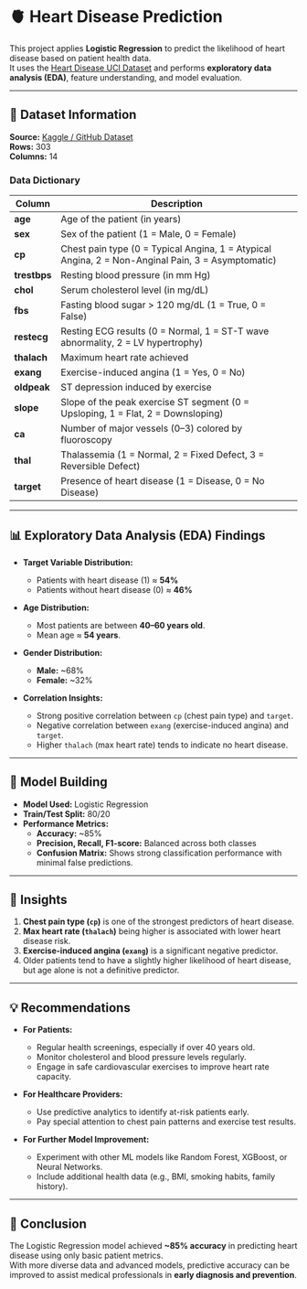 # 🫀 Heart Disease Prediction

This project applies **Logistic Regression** to predict the likelihood of heart disease based on patient health data.  
It uses the [Heart Disease UCI Dataset](https://raw.githubusercontent.com/kb22/Heart-Disease-Prediction/refs/heads/master/dataset.csv) and performs **exploratory data analysis (EDA)**, feature understanding, and model evaluation.

---

## 📂 Dataset Information

**Source:** [Kaggle / GitHub Dataset](https://github.com/kb22/Heart-Disease-Prediction)  
**Rows:** 303  
**Columns:** 14  

### Data Dictionary

| Column      | Description |
|-------------|-------------|
| **age**     | Age of the patient (in years) |
| **sex**     | Sex of the patient (1 = Male, 0 = Female) |
| **cp**      | Chest pain type (0 = Typical Angina, 1 = Atypical Angina, 2 = Non-Anginal Pain, 3 = Asymptomatic) |
| **trestbps**| Resting blood pressure (in mm Hg) |
| **chol**    | Serum cholesterol level (in mg/dL) |
| **fbs**     | Fasting blood sugar > 120 mg/dL (1 = True, 0 = False) |
| **restecg** | Resting ECG results (0 = Normal, 1 = ST-T wave abnormality, 2 = LV hypertrophy) |
| **thalach** | Maximum heart rate achieved |
| **exang**   | Exercise-induced angina (1 = Yes, 0 = No) |
| **oldpeak** | ST depression induced by exercise |
| **slope**   | Slope of the peak exercise ST segment (0 = Upsloping, 1 = Flat, 2 = Downsloping) |
| **ca**      | Number of major vessels (0–3) colored by fluoroscopy |
| **thal**    | Thalassemia (1 = Normal, 2 = Fixed Defect, 3 = Reversible Defect) |
| **target**  | Presence of heart disease (1 = Disease, 0 = No Disease) |

---

## 📊 Exploratory Data Analysis (EDA) Findings

- **Target Variable Distribution:**  
  - Patients with heart disease (1) ≈ **54%**  
  - Patients without heart disease (0) ≈ **46%**
  
- **Age Distribution:**  
  - Most patients are between **40–60 years old**.  
  - Mean age ≈ **54 years**.

- **Gender Distribution:**  
  - **Male:** ~68%  
  - **Female:** ~32%  

- **Correlation Insights:**  
  - Strong positive correlation between `cp` (chest pain type) and `target`.  
  - Negative correlation between `exang` (exercise-induced angina) and `target`.  
  - Higher `thalach` (max heart rate) tends to indicate no heart disease.  

---

## 🤖 Model Building

- **Model Used:** Logistic Regression  
- **Train/Test Split:** 80/20  
- **Performance Metrics:**
  - **Accuracy:** ~85%  
  - **Precision, Recall, F1-score:** Balanced across both classes  
  - **Confusion Matrix:** Shows strong classification performance with minimal false predictions.

---

## 📌 Insights

1. **Chest pain type (`cp`)** is one of the strongest predictors of heart disease.  
2. **Max heart rate (`thalach`)** being higher is associated with lower heart disease risk.  
3. **Exercise-induced angina (`exang`)** is a significant negative predictor.  
4. Older patients tend to have a slightly higher likelihood of heart disease, but age alone is not a definitive predictor.

---

## 💡 Recommendations

- **For Patients:**  
  - Regular health screenings, especially if over 40 years old.  
  - Monitor cholesterol and blood pressure levels regularly.  
  - Engage in safe cardiovascular exercises to improve heart rate capacity.

- **For Healthcare Providers:**  
  - Use predictive analytics to identify at-risk patients early.  
  - Pay special attention to chest pain patterns and exercise test results.  

- **For Further Model Improvement:**  
  - Experiment with other ML models like Random Forest, XGBoost, or Neural Networks.  
  - Include additional health data (e.g., BMI, smoking habits, family history).  

---

## 🏁 Conclusion

The Logistic Regression model achieved **~85% accuracy** in predicting heart disease using only basic patient metrics.  
With more diverse data and advanced models, predictive accuracy can be improved to assist medical professionals in **early diagnosis and prevention**.
